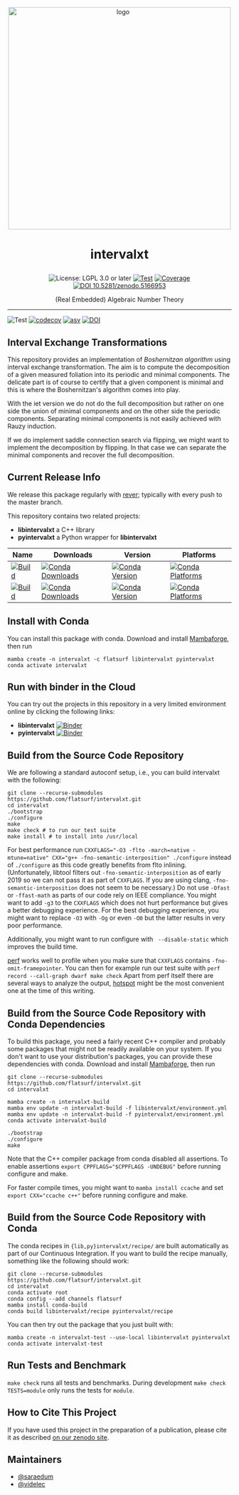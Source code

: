 <p align="center">
    <img alt="logo" src="https://github.com/saraedum/intervalxt/raw/zenodo/logo.svg?sanitize=true" width="500px">
</p>

<h1><p align="center">intervalxt</p></h1>

<p align="center">
  <img src="https://img.shields.io/badge/License-LGPL_3.0_or_later-blue.svg" alt="License: LGPL 3.0 or later">
  <a href="https://github.com/flatsurf/e-antic/actions/workflows/test.yml"><img src="https://github.com/flatsurf/e-antic/actions/workflows/test.yml/badge.svg" alt="Test"></a>
  <a href="https://codecov.io/gh/flatsurf/e-antic"><img src="https://codecov.io/gh/flatsurf/e-antic/branch/master/graph/badge.svg" alt="Coverage"></a>
  <a href="https://doi.org/10.5281/zenodo.5166953"><img src="https://zenodo.org/badge/DOI/10.5281/zenodo.5166953.svg" alt="DOI 10.5281/zenodo.5166953"></a>
</p>

<p align="center">(Real Embedded) Algebraic Number Theory</p>
<hr>

![Test](https://github.com/flatsurf/intervalxt/workflows/Test/badge.svg)
[![codecov](https://codecov.io/gh/flatsurf/intervalxt/branch/master/graph/badge.svg)](https://codecov.io/gh/flatsurf/intervalxt)
[![asv](http://img.shields.io/badge/benchmarked%20by-asv-blue.svg?style=flat)](https://flatsurf.github.io/intervalxt/asv/)
[![DOI](https://zenodo.org/badge/DOI/10.5281/zenodo.4975225.svg)](https://doi.org/10.5281/zenodo.4975225)

## Interval Exchange Transformations

This repository provides an implementation of *Boshernitzan algorithm* using
interval exchange transformation. The aim is to compute the decomposition of a
given measured foliation into its periodic and minimal components. The delicate
part is of course to certify that a given component is minimal and this is
where the Boshernitzan's algorithm comes into play.

With the iet version we do not do the full decomposition but rather on one side
the union of minimal components and on the other side the periodic components.
Separating minimal components is not easily achieved with Rauzy induction.

If we do implement saddle connection search via flipping, we might want to
implement the decomposition by flipping. In that case we can separate the
minimal components and recover the full decomposition.

## Current Release Info

We release this package regularly with [rever](https://regro.github.io/rever-docs/index.html); typically with every push to the master branch.

This repository contains two related projects:

* **libintervalxt** a C++ library
* **pyintervalxt** a Python wrapper for **libintervalxt**

| Name | Downloads | Version | Platforms |
| --- | --- | --- | --- |
| [![Build](https://img.shields.io/badge/recipe-libintervalxt-green.svg)](https://anaconda.org/flatsurf/libintervalxt) | [![Conda Downloads](https://img.shields.io/conda/dn/flatsurf/libintervalxt.svg)](https://anaconda.org/flatsurf/libintervalxt) | [![Conda Version](https://img.shields.io/conda/vn/flatsurf/libintervalxt.svg)](https://anaconda.org/flatsurf/libintervalxt) | [![Conda Platforms](https://img.shields.io/conda/pn/flatsurf/libintervalxt.svg)](https://anaconda.org/flatsurf/libintervalxt) |
| [![Build](https://img.shields.io/badge/recipe-pyintervalxt-green.svg)](https://anaconda.org/flatsurf/pyintervalxt) | [![Conda Downloads](https://img.shields.io/conda/dn/flatsurf/pyintervalxt.svg)](https://anaconda.org/flatsurf/pyintervalxt) | [![Conda Version](https://img.shields.io/conda/vn/flatsurf/pyintervalxt.svg)](https://anaconda.org/flatsurf/pyintervalxt) | [![Conda Platforms](https://img.shields.io/conda/pn/flatsurf/pyintervalxt.svg)](https://anaconda.org/flatsurf/pyintervalxt) |

## Install with Conda

You can install this package with conda. Download and install [Mambaforge](https://github.com/conda-forge/miniforge#mambaforge), then run

```
mamba create -n intervalxt -c flatsurf libintervalxt pyintervalxt
conda activate intervalxt
```

## Run with binder in the Cloud

You can try out the projects in this repository in a very limited environment online by clicking the following links:

* **libintervalxt** [![Binder](https://mybinder.org/badge_logo.svg)](https://mybinder.org/v2/gh/flatsurf/intervalxt/master?filepath=doc%2Fbinder%2FSample.libintervalxt.ipynb)
* **pyintervalxt** [![Binder](https://mybinder.org/badge_logo.svg)](https://mybinder.org/v2/gh/flatsurf/intervalxt/master?filepath=doc%2Fbinder%2FSample.pyintervalxt.ipynb)

## Build from the Source Code Repository

We are following a standard autoconf setup, i.e., you can build intervalxt with
the following:

```
git clone --recurse-submodules https://github.com/flatsurf/intervalxt.git
cd intervalxt
./bootstrap
./configure
make
make check # to run our test suite
make install # to install into /usr/local
```

For best performance run `CXXFLAGS="-O3 -flto -march=native -mtune=native"
CXX="g++ -fno-semantic-interposition" ./configure` instead of `./configure` as
this code greatly benefits from flto inlining. (Unfortunately, libtool filters
out `-fno-semantic-interposition` as of early 2019 so we can not pass it as
part of `CXXFLAGS`. If you are using clang, `-fno-semantic-interposition` does
not seem to be necessary.) Do not use `-Ofast` or `-ffast-math` as parts of our
code rely on IEEE compliance. You might want to add `-g3` to the `CXXFLAGS`
which does not hurt performance but gives a better debugging experience. For
the best debugging experience, you might want to replace `-O3` with `-Og` or
even `-O0` but the latter results in very poor performance.

Additionally, you might want to run configure with ` --disable-static` which
improves the build time.

[perf](https://perf.wiki.kernel.org/index.php/Main_Page) works well to profile
when you make sure that `CXXFLAGS` contains `-fno-omit-framepointer`. You can
then for example run our test suite with `perf record --call-graph dwarf make
check` Apart from perf itself there are several ways to analyze the output,
[hotspot](https://github.com/KDAB/hotspot) might be the most convenient one at
the time of this writing.


## Build from the Source Code Repository with Conda Dependencies

To build this package, you need a fairly recent C++ compiler and probably some
packages that might not be readily available on your system. If you don't want
to use your distribution's packages, you can provide these dependencies with
conda. Download and install
[Mambaforge](https://github.com/conda-forge/miniforge#mambaforge), then run

```
git clone --recurse-submodules https://github.com/flatsurf/intervalxt.git
cd intervalxt

mamba create -n intervalxt-build
mamba env update -n intervalxt-build -f libintervalxt/environment.yml
mamba env update -n intervalxt-build -f pyintervalxt/environment.yml
conda activate intervalxt-build

./bootstrap
./configure
make
```

Note that the C++ compiler package from conda disabled all assertions. To
enable assertions `export CPPFLAGS="$CPPFLAGS -UNDEBUG"` before running
configure and make.

For faster compile times, you might want to `mamba install ccache` and set
`export CXX="ccache c++"` before running configure and make.

## Build from the Source Code Repository with Conda

The conda recipes in `{lib,py}intervalxt/recipe/` are built automatically as
part of our Continuous Integration. If you want to build the recipe manually,
something like the following should work:

```
git clone --recurse-submodules https://github.com/flatsurf/intervalxt.git
cd intervalxt
conda activate root
conda config --add channels flatsurf
mamba install conda-build
conda build libintervalxt/recipe pyintervalxt/recipe
```

You can then try out the package that you just built with:
```
mamba create -n intervalxt-test --use-local libintervalxt pyintervalxt
conda activate intervalxt-test
```

## Run Tests and Benchmark

`make check` runs all tests and benchmarks. During development `make check TESTS=module`
only runs the tests for `module`.

## How to Cite This Project

If you have used this project in the preparation of a publication, please cite
it as described [on our zenodo site](https://doi.org/10.5281/zenodo.4015050).

## Maintainers

* [@saraedum](https://github.com/saraedum)
* [@videlec](https://github.com/videlec)
